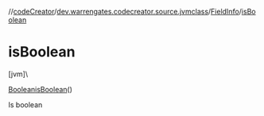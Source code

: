//[codeCreator](../../../index.md)/[dev.warrengates.codecreator.source.jvmclass](../index.md)/[FieldInfo](index.md)/[isBoolean](is-boolean.md)

# isBoolean

[jvm]\

[Boolean](https://docs.oracle.com/javase/8/docs/api/java/lang/Boolean.html)[isBoolean](is-boolean.md)()

Is boolean
